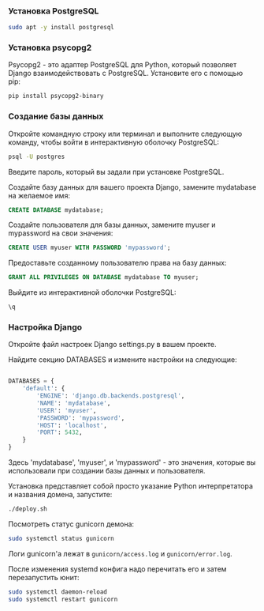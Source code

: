 ### Установка PostgreSQL

```bash
sudo apt -y install postgresql
```

### Установка psycopg2

Psycopg2 - это адаптер PostgreSQL для Python, который позволяет Django взаимодействовать с PostgreSQL. Установите его с помощью pip:


```bash
pip install psycopg2-binary
```

### Создание базы данных

Откройте командную строку или терминал и выполните следующую команду, чтобы войти в интерактивную оболочку PostgreSQL:

```bash
psql -U postgres
```

Введите пароль, который вы задали при установке PostgreSQL.

Создайте базу данных для вашего проекта Django, замените mydatabase на желаемое имя:

```sql
CREATE DATABASE mydatabase;
```
Создайте пользователя для базы данных, замените myuser и mypassword на свои значения:

```sql
CREATE USER myuser WITH PASSWORD 'mypassword';
```
Предоставьте созданному пользователю права на базу данных:

```sql
GRANT ALL PRIVILEGES ON DATABASE mydatabase TO myuser;
```
Выйдите из интерактивной оболочки PostgreSQL:

```sql
\q
```
### Настройка Django

Откройте файл настроек Django settings.py в вашем проекте.

Найдите секцию DATABASES и измените настройки на следующие:

```python

DATABASES = {
    'default': {
        'ENGINE': 'django.db.backends.postgresql',
        'NAME': 'mydatabase',
        'USER': 'myuser',
        'PASSWORD': 'mypassword',
        'HOST': 'localhost',
        'PORT': 5432,
    }
}
```

Здесь 'mydatabase', 'myuser', и 'mypassword' - это значения, которые вы использовали при создании базы данных и пользователя.



Установка представляет собой просто указание Python интерпретатора и названия домена, запустите:

```bash
./deploy.sh
```

Посмотреть статус gunicorn демона:

```bash
sudo systemctl status gunicorn
```

Логи gunicorn'а лежат в `gunicorn/access.log` и `gunicorn/error.log`.

После изменения systemd конфига надо перечитать его и затем перезапустить юнит:

```bash
sudo systemctl daemon-reload
sudo systemctl restart gunicorn
```
